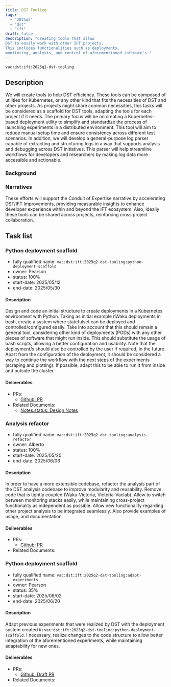 ```yaml
---
title: DST Tooling
tags:
  - "2025q2"
  - "dst"
  - "ift"
draft: false
description: "Creating tools that allow
DST to easily work with other IFT projects.
This includes functionalities such as deployments,
monitoring, analysis, and control of aforementioned software's."
---
```


`vac:dst:ift:2025q2-dst-tooling`

## Description

We will create tools to help DST efficiency.
These tools can be composed of utilities for Kubernetes,
or any other kind that fits the necessities of DST and other projects.
As projects might share common necessities, this tasks will be considered
as a scaffold for DST tools, adapting the tools for each project if it needs.
The primary focus will be on creating a Kubernetes-based deployment utility 
to simplify and standardize the process of launching experiments in 
a distributed environment. This tool will aim to reduce manual setup 
time and ensure consistency across different test scenarios.
In addition, we will develop a general-purpose log parser capable
of extracting and structuring logs in a way that supports analysis
and debugging across DST initiatives. This parser will help streamline
workflows for developers and researchers by making log data more 
accessible and actionable.

### Background

### Narratives

These efforts will support the Conduit of Expertise narrative by
accelerating DST/IFT Improvements,
providing measurable insights
to enhance developer experience
within and beyond the IFT ecosystem.
Also, ideally these tools can be shared across projects, 
reinforcing cross project collaboration.


## Task list

### Python deployment scaffold

* fully qualified name: `vac:dst:ift:2025q2-dst-tooling:python-deployment-scaffold`
* owner: Pearson
* status: 100%
* start-date: 2025/05/12
* end-date: 2025/05/30

#### Description
Design and code an initial structure to create deployments in a Kubernetes environment with Python.
Taking as initial example nWaku deployments in bash, create a system where 
statefulset can be deployed and controlled/configured easily. 
Take into account that this should remain a general tool, considering
other kind of deployments (PODs) with any other pieces of software that might run inside.
This should substitute the usage of bash scripts, allowing a better configuration
and usability. Note that the deployment/s should also be controlled by the user if required, in the future.
Apart from the configuration of the deployment, it should be considered a way to continue the workflow with 
the next steps of the experiments (scraping and plotting).
If possible, adapt this to be able to run it from inside and outside the cluster.


#### Deliverables
- PRs:
  - [Github: PR](https://github.com/vacp2p/10ksim/pull/68)
- Related Documents:
  - [Notes.status: Design Notes](https://notes.status.im/rdzaX1TVQ0KnUXfCAWBegQ?view)

### Analysis refactor

* fully qualified name: `vac:dst:ift:2025q2-dst-tooling:analysis-refactor`
* owner: Alberto
* status: 100%
* start-date: 2025/05/20
* end-date: 2025/06/06

#### Description
In order to have a more extensible codebase, refactor the analysis part of the DST analysis
codebase to improve modularity and reusability. Remove code that is tightly coupled 
(Waku-Victoria, Victoria-Vaclab). Allow to switch between monitoring stacks easily, while maintaining
cross-project functionality as independent as possible. Allow new functionality regarding other 
project analysis to be integrated seamlessly.
Also provide examples of usage, and documentation.


#### Deliverables
- PRs:
  - [Github: PR](https://github.com/vacp2p/10ksim/pull/66)
- Related Documents:


### Python deployment scaffold

* fully qualified name: `vac:dst:ift:2025q2-dst-tooling:adapt-experiments`
* owner: Pearson
* status: 35%
* start-date: 2025/06/02
* end-date: 2025/06/20

#### Description
Adapt previous experiments that were realized by DST with the deployment
system created in `vac:dst:ift:2025q2-dst-tooling:python-deployment-scaffold`.
I necessary, realize changes to the code structure to allow better integration
ot the aforementioned experiments, while maintaining adaptability for new ones.

#### Deliverables
- PRs:
  - [Github: Draft PR](https://github.com/vacp2p/10ksim/pull/70)
- Related Documents:
